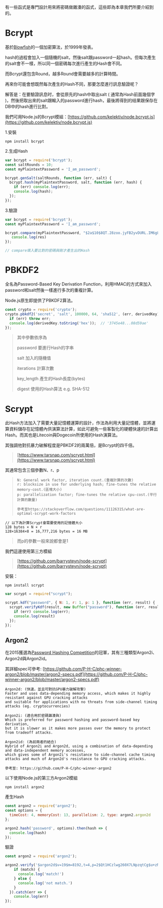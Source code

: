 有一些函式是專門設計用來將密碼做雜湊的函式，這些即為本章我們所要介紹到的。

# Bcrypt

基於[Blowfish](https://baike.baidu.com/item/Blowfish/1677776)的一個加密算法，於1999年發表。

hash的過程會加入一個隨機的salt，然後salt跟password一起hash。但每次產生的salt會不一樣，所以同一個密碼每次進行產生的Hash會不同。

而Bcrypt還包含Round，越多Round會需要越多的計算時間。

再來你可能會想既然每次產生的Hash不同，那要怎麼進行訊息驗證呢？

解答是：在要驗證訊息时，會從原先的hash中取出salt \( 通常為Hash前面幾個字 \)，然後把取出來的salt跟輸入的password進行hash，最後將得到的结果跟保存在DB中的hash進行比對。

我們可用Node.js的Bcrypt模組：[https://github.com/kelektiv/node.bcrypt.js](https://github.com/kelektiv/node.bcrypt.js)

1.安裝

```
npm install bcrypt
```

2.生成Hash

```js
var bcrypt = require('bcrypt');
const saltRounds = 10;
const myPlaintextPassword = 'I_am_password';

bcrypt.genSalt(saltRounds, function (err, salt) {
  bcrypt.hash(myPlaintextPassword, salt, function (err, hash) {
    if (err) console.log(err);
    console.log(hash);
  });
});
```

3.驗證

```js
var bcrypt = require('bcrypt');
const myPlaintextPassword = 'I_am_password';

bcrypt.compare(myPlaintextPassword, "$2a$10$8QT.28zoo.jyFB2yvDURL.IM6gL4YJHGsr1PUysnFuGeqeDeooxuK", function(err, res) {
   console.log(res)
});

// compare填入要比對的密碼與剛才產生出的Hash
```

# PBKDF2

全名為Password-Based Key Derivation Function，利用HMAC的方式來加入password和salt然後一樣進行多次的重複計算。

Node.js原生即提供了PBKDF2算法。

```js
const crypto = require('crypto');
crypto.pbkdf2('secret', 'salt', 100000, 64, 'sha512', (err, derivedKey) => {
  if (err) throw err;
  console.log(derivedKey.toString('hex'));  // '3745e48...08d59ae'
});
```

> 其中參數依序為
>
> password 要進行Hash的字串
>
> salt 加入的隨機值
>
> iterations 計算次數
>
> key\_length 產生的Hash長度\(bytes\)
>
> digest 使用的Hash算法 e.g. SHA-512

# Scrypt

此Hash方法加入了需要大量記憶體運算的設計，作法為利用大量記憶體，並將運算資料儲存在記憶體內供演算法計算，如此可避免一些客製化的硬體快速的計算出Hash。而其也是Litecoin與Dogecoin所使用的Hash演算法。

其強調他對抗暴力破解程度是PBKDF2的兩萬倍，是Bcrypt的四千倍。

> [https://www.tarsnap.com/scrypt.html](https://www.tarsnap.com/scrypt.html)

其通常包含三個參數N、r、p

> ```
> N: General work factor, iteration count.(重複計算的次數)
> r: blocksize in use for underlying hash; fine-tunes the relative memory-cost.(區塊大小)
> p: parallelization factor; fine-tunes the relative cpu-cost.(平行計算的數量)
>
> 參考至https://stackoverflow.com/questions/11126315/what-are-optimal-scrypt-work-factors
> ```

```
// 以下為計算Scrypt會需要使用的記憶體大小
128 bytes × N × r
128×16384×8 = 16,777,216 bytes = 16 MB
```

> 而p的參數一般來說都會是1

我們這邊使用第三方模組

> [https://github.com/barrysteyn/node-scrypt](https://github.com/barrysteyn/node-scrypt)

安裝：

```
npm install scrypt
```

```js
var scrypt = require("scrypt");

scrypt.kdf("password", { N: 1, r: 1, p: 1 }, function (err, result) {
  scrypt.verifyKdf(result, new Buffer("password"), function (err, result) {
    if (err) console.log(err);
    console.log(result)
  });
});
```

## Argon2

在2015獲選為[Password Hashing Competition](https://en.wikipedia.org/wiki/Password_Hashing_Competition)的冠軍，其有三種類型Argon2i、Argon2d與Argon2id。

其詳細spec可參考: [https://github.com/P-H-C/phc-winner-argon2/blob/master/argon2-specs.pdf](https://github.com/P-H-C/phc-winner-argon2/blob/master/argon2-specs.pdf)

```
Argon2d: (快速，並且可對抗GPU暴力破解攻擊)
Faster and uses data-depending memory access, which makes it highly resistant against GPU cracking attacks 
and suitable for applications with no threats from side-channel timing attacks (eg. cryptocurrencies)

Argon2i: (適合用於密碼雜湊與)
Which is preferred for password hashing and password-based key derivation, 
but it is slower as it makes more passes over the memory to protect from tradeoff attacks.

Argon2id: (為前兩者的結合)
Hybrid of Argon2i and Argon2d, using a combination of data-depending and data-independent memory accesses, 
which gives some of Argon2i's resistance to side-channel cache timing attacks and much of Argon2d's resistance to GPU cracking attacks.

參考至: https://github.com/P-H-C/phc-winner-argon2
```

以下使用Node.js的第三方Argon2模組

```
npm install argon2
```

產生Hash

```js
const argon2 = require('argon2');
const options = {
  timeCost: 4, memoryCost: 13, parallelism: 2, type: argon2.argon2d
};

argon2.hash('password', options).then(hash => {
  console.log(hash)
});
```

驗證

```js
const argon2 = require('argon2');

argon2.verify('$argon2d$v=19$m=8192,t=4,p=2$Qt1HCzlwg260X7LNpzqtCg$u+zNJnC2s7gs6vJ6rzlR6usRIKJdvqGGKjALr47txg0', 'password').then(match => {
    if (match) {
      console.log('match!')
    } else {
      console.log('not match.')
    }
  }).catch(err => {
    console.log(err)
});
```




